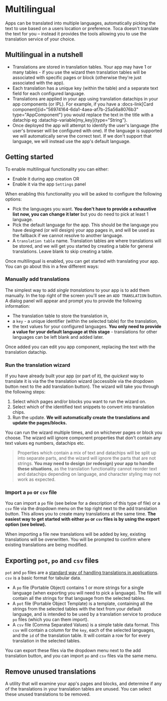 # Multilingual

Apps can be translated into multiple languages, automatically picking the text to use based on a users location or preference. Toca doesn't translate the text for you – instead it provides the tools allowing you to use the translation service of your choice.

## Multilingual in a nutshell
* Translations are stored in translation tables. Your app may have 1 or many tables - if you use the wizard then translation tables will be associated with specific pages or block (otherwise they're just associated with the app).
* Each translation has a unique key (within the table) and a separate text field for each configured language.
* Translations are applied in your app using translation datachips in your app components (or IPL). For example, if you have a :docs-link[Card component]{id="56974164-6da1-4aea-af7b-25a56a8076b3" type="AppComponent"} you would replace the text in the title with a datachip eg :datachip-variable[my_key]{type="String"}.
* Once deployed the app will attempt to identify the user's language (the user's browser will be configured with one). If the language is supported we will automatically serve the correct text. If we don't support that language, we will instead use the app's default language.

## Getting started

To enable multilingual functionality you can either:
* Enable it during app creation OR
* Enable it via the app `Settings` panel

When enabling this functionality you will be asked to configure the following options:
* Pick the languages you want. **You don't have to provide a exhaustive list now, you can change it later** but you do need to pick at least 1 language.
* Pick the default language for the app. This should be the language you have designed (or will design) your app pages in, and will be used as the fallback if we cannot resolve to another language.
* A `translation table` name. Translation tables are where translations will be stored, and we will get you started by creating a table for general translations. Leave blank to skip creating a table.

Once multilingual is enabled, you can get started with translating your app. You can go about this in a few different ways:

### Manually add translations
The simplest way to add _single translations_ to your app is to add them manually. In the top right of the screen you'll see an `ADD TRANSLATION` button. A dialog panel will appear and prompt you to provide the following information:
* The translation table to store the translation in,
* a `key` - a unique identifier (within the selected table) for the translation,
* the text values for your configured languages. **You only need to provide a value for your default language at this stage** - translations for other languages can be left blank and added later.

Once added you can edit you app component, replacing the text with the translation datachip.

### Run the translation wizard
If you have already built your app (or part of it), the _quickest_ way to translate it is via the the translation wizard (accessible via the dropdown button next to the add translation button). The wizard will take you through the following steps:
1. Select which pages and/or blocks you want to run the wizard on.
2. Select which of the identified text snippets to convert into translation chips.
3. Run the update. **We will automatically create the translations and update the pages/blocks.**

You can run the wizard multiple times, and on whichever pages or block you choose. The wizard will ignore component properties that don't contain any text values eg numbers, datachips etc.

> Properties which contain a mix of text and datachips will be split up into separate parts, and the wizard will ignore the parts that are not strings. **You may need to design (or redesign) your app to handle these situations**, as the translation functionality cannot reorder text and datachips depending on language, and character styling may not work as expected.

### Import a `po` or `csv` file
You can import a `po` file (see below for a description of this type of file) or a `csv` file via the dropdown menu on the top right next to the add translation button. This allows you to create many translations at the same time. **The easiest way to get started with either `po` or `csv` files is by using the export option (see below).**

When importing a file new translations will be added by key, existing translations will be overwritten. You will be prompted to confirm where existing translations are being modified.

## Exporting `pot`, `po` and `csv` files
`pot` and `po` files are a [standard way of handling translations in applications](https://www.gnu.org/software/gettext/manual/html_node/PO-Files.html). `csv` is a basic format for tabular data.
* A `po` file (Portable Object) contains 1 or more strings for a single language (when exporting you will need to pick a language). The file will contain all the strings for that language from the selected tables.
* A `pot` file (Portable Object Template) is a template, containing all the strings from the selected tables with the text from your default language, and is intended to be used by a translation service to produce `po` files (which you can them import).
* A `csv` file (Comma Separated Values) is a simple table data format. This `csv` will contain a column for the `key`, each of the selected languages, and the `id` of the translation table. It will contain a row for for every translation in the selected tables.

You can export these files via the dropdown menu next to the add translation button, and you can import `po` and `csv` files via the same menu.

## Remove unused translations
A utility that will examine your app's pages and blocks, and determine if any of the translations in your translation tables are unused. You can select these unused translations to be removed.
